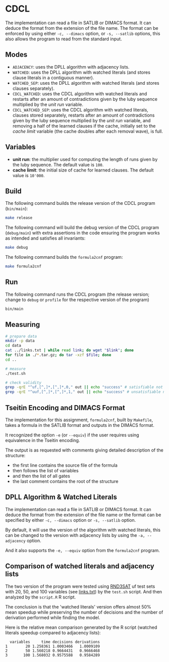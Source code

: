 # CDCL

The implementation can read a file in SATLIB or DIMACS format. It can deduce the format from the extension of the file name. The format can be enforced by using either `-c, --dimacs` option, or `-s, --satlib` options, this also allows the program to read from the standard input.

## Modes

- `ADJACENCY`: uses the DPLL algorithm with adjacency lists.
- `WATCHED`: uses the DPLL algorithm with watched literals (and stores clause literals in a contiguous manner).
- `WATCHED_SEP`: uses the DPLL algorithm with watched literals (and stores clauses separately).
- `CDCL_WATCHED`: uses the CDCL algorithm with watched literals and restarts after an amount of contradictions given by the luby sequence multiplied by the *unit run* variable.
- `CDCL_WATCHED_SEP`: uses the CDCL algorithm with watched literals, clauses stored separately, restarts after an amount of contradictions given by the luby sequence multiplied by the *unit run* variable, and removing a half of the learned clauses if the cache, initially set to the *cache limit* variable (the cache doubles after each removal wave), is full.

## Variables

- **unit run**: the multiplier used for computing the length of runs given by the luby sequence. The default value is `100`.
- **cache limit**: the initial size of cache for learned clauses. The default value is `10'000`.

## Build

The following command builds the release version of the CDCL program (`bin/main`):

```sh
make release
```

The following command will build the debug version of the CDCL program (`debug/main`) with extra assertions in the code ensuring the program works as intended and satisfies all invariants:

```sh
make debug
```

The following command builds the `formula2cnf` program:

```sh
make formula2cnf
```

## Run

The following command runs the CDCL program (the release version; change to `debug` or `profile` for the respective version of the program)

```sh
bin/main
```

## Measuring

```sh
# prepare data
mkdir -p data
cd data
cat ../links.txt | while read link; do wget "$link"; done
for file in ./*.tar.gz; do tar -xzf $file; done
cd ..

# measure
./test.sh

# check validity
grep -qrE "^uf,[^,]*,[^,]*,0," out || echo "success" # satisfiable not identified as unsatisfiable
grep -qrE "^uuf,[^,]*,[^,]*,1," out || echo "success" # unsatisfiable not identified as satisfiable


```


## Tseitin Encoding and DIMACS Format

The implementation for this assignment, `formula2cnf`, built by `Makefile`, takes a formula in the SATLIB format and outputs in the DIMACS format.

It recognized the option `-e` (or `--equiv`) if the user requires using equivalence in the Tseitin encoding.

The output is as requested with comments giving detailed description of the structure:

- the first line contains the source file of the formula
- then follows the list of variables
- and then the list of all gates
- the last comment contains the root of the structure


## DPLL Algorithm &  Watched Literals

The implementation can read a file in SATLIB or DIMACS format. It can deduce the format from the extension of the file name or the format can be specified by either `-c, --dimacs` option or `-s, --satlib` option.

By default, it will use the version of the algorithm with watched literals, this can be changed to the version with adjacency lists by using the `-a, --adjacency` option.

And it also supports the `-e, --equiv` option from the `formula2cnf` program.

## Comparison of watched literals and adjacency lists

The two version of the program were tested using [RND3SAT](https://www.cs.ubc.ca/~hoos/SATLIB/Benchmarks/SAT/RND3SAT/descr.html) uf test sets with 20, 50, and 100 variables (see [links.txt](links.txt)) by the `test.sh` script. And then analyzed by the  `script.R` R script.

The conclusion is that the 'watched literals' version offers almost 50% mean speedup while preserving the number of decisions and the number of derivation performed while finding the model.

Here is the relative mean comparison generated by the R script (watched literals speedup compared to adjacency lists):

```
  variables     time decisions derivations
1        20 1.258361 1.0003466   1.0009109
2        50 1.560218 0.9664431   0.9666468
3       100 1.568032 0.9575588   0.9584289
```
